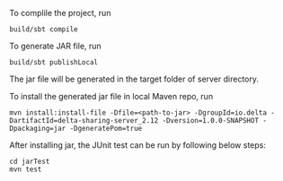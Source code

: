 To complile the project, run

```
build/sbt compile
```

To generate JAR file, run

```
build/sbt publishLocal
```

The jar file will be generated in the target folder of server directory.

To install the generated jar file in local Maven repo, run 

```
mvn install:install-file -Dfile=<path-to-jar> -DgroupId=io.delta -DartifactId=delta-sharing-server_2.12 -Dversion=1.0.0-SNAPSHOT -Dpackaging=jar -DgeneratePom=true
```

After installing jar, the JUnit test can be run by following below steps:

``` 
cd jarTest
mvn test
```
